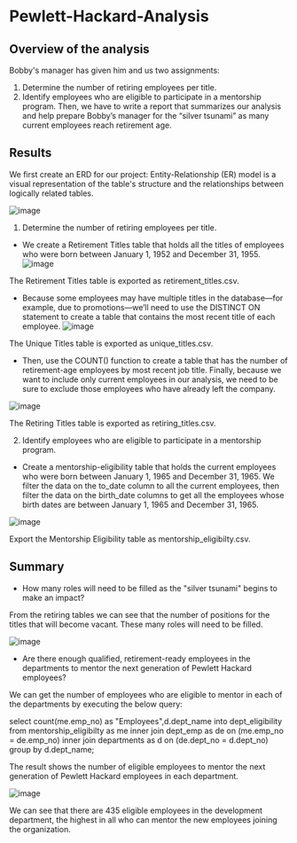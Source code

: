 # Pewlett-Hackard-Analysis

## Overview of the analysis

Bobby's manager has given him and us two assignments:
1. Determine the number of retiring employees per title.
2. Identify employees who are eligible to participate in a mentorship program. 
Then, we have to write a report that summarizes our analysis and help prepare Bobby’s manager for the “silver tsunami” as many current employees reach retirement age.

## Results
We first create an ERD for our project:
Entity-Relationship (ER) model is a visual representation of the table's structure and the relationships between logically related tables.

![image](https://user-images.githubusercontent.com/111020934/192436926-313791e3-2385-44a4-975d-4be02c8816ef.png)

1. Determine the number of retiring employees per title.

* We create a Retirement Titles table that holds all the titles of employees who were born between January 1, 1952 and December 31, 1955. 
![image](https://user-images.githubusercontent.com/111020934/192437790-fe5c3917-d56b-432f-ab86-2b302af181c0.png)

The Retirement Titles table is exported as retirement_titles.csv.

* Because some employees may have multiple titles in the database—for example, due to promotions—we’ll need to use the DISTINCT ON statement to create a table that contains the most recent title of each employee. 
![image](https://user-images.githubusercontent.com/111020934/192438040-15f9609c-6674-4aa2-a66f-e90bb8785548.png)

The Unique Titles table is exported as unique_titles.csv.

* Then, use the COUNT() function to create a table that has the number of retirement-age employees by most recent job title. Finally, because we want to include only current employees in our analysis, we need to be sure to exclude those employees who have already left the company.

![image](https://user-images.githubusercontent.com/111020934/192438325-c2c0b272-cd24-4b34-8c8f-5b2f391fb7a5.png)

The Retiring Titles table is exported as retiring_titles.csv.

2. Identify employees who are eligible to participate in a mentorship program.

* Create a mentorship-eligibility table that holds the current employees who were born between January 1, 1965 and December 31, 1965. 
We filter the data on the to_date column to all the current employees, then filter the data on the birth_date columns to get all the employees whose birth dates are between January 1, 1965 and December 31, 1965.

![image](https://user-images.githubusercontent.com/111020934/192439101-7cb80e10-a5b2-456c-a93e-e132969856f8.png)

Export the Mentorship Eligibility table as mentorship_eligibilty.csv.

## Summary

* How many roles will need to be filled as the "silver tsunami" begins to make an impact?
 
From the retiring tables we can see that the number of positions for the titles that will become vacant. These many roles will need to be filled.

![image](https://user-images.githubusercontent.com/111020934/192438325-c2c0b272-cd24-4b34-8c8f-5b2f391fb7a5.png)


* Are there enough qualified, retirement-ready employees in the departments to mentor the next generation of Pewlett Hackard employees?

We can get the number of employees who are eligible to mentor in each of the departments by executing the below query:

select count(me.emp_no) as "Employees",d.dept_name into dept_eligibility
from mentorship_eligibilty as me 
inner join dept_emp as de on (me.emp_no = de.emp_no)
inner join departments as d on (de.dept_no = d.dept_no)
group by d.dept_name;

The result shows the number of eligible employees to mentor the next generation of Pewlett Hackard employees in each department.

![image](https://user-images.githubusercontent.com/111020934/192444107-14f25105-7e52-4db3-8a75-dca0a8780330.png)

We can see that there are 435 eligible employees in the development department, the highest in all who can mentor the new employees joining the organization.


